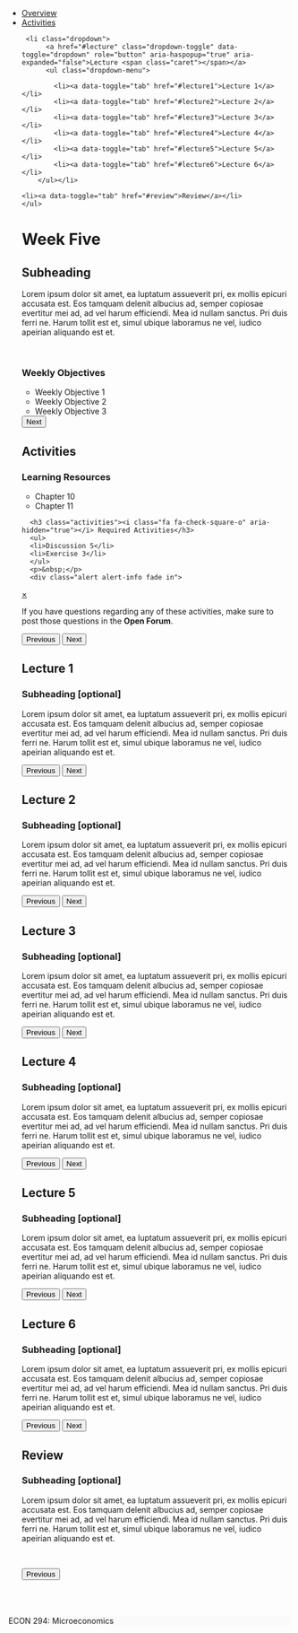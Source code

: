 <!DOCTYPE html>
<html lang="en">
<!--TABBED MODULE TEMPLATE-->
<!--LAST EDITED 2/17/2017-->

<head>
<meta charset="utf-8">
<title>Week 5 Instructional Materials</title>
<meta name="viewport" content="width=device-width, initial-scale=1">

<!--Bootstrap CSS, FontAwesome CSS (http://fontawesome.io/icons/) tabbedmodule CSS-->
<link rel="stylesheet" href="https://maxcdn.bootstrapcdn.com/bootstrap/3.4.1/css/bootstrap.min.css">
<link href="https://maxcdn.bootstrapcdn.com/font-awesome/4.7.0/css/font-awesome.min.css" rel="stylesheet" integrity="sha384-wvfXpqpZZVQGK6TAh5PVlGOfQNHSoD2xbE+QkPxCAFlNEevoEH3Sl0sibVcOQVnN" crossorigin="anonymous">
<link href="css/slickQuiz.css" media="screen" rel="stylesheet" type="text/css">
<link rel="stylesheet" type="text/css" href="css/tabbedmodule.css">
<link rel="stylesheet" type="text/css" href="css/colors.css">
<link rel="stylesheet" type="text/css" href="css/custom.css">
<!--JQuery.min.js, Bootstrap.min.js, tabbedmodule.js, slickQuiz-config.js, etc.-->
<script src="https://ajax.googleapis.com/ajax/libs/jquery/2.2.4/jquery.min.js"></script>
<script src="https://maxcdn.bootstrapcdn.com/bootstrap/3.4.1/js/bootstrap.min.js"></script>
<script src="js/tabbedmodule.js"></script>
<script src="js/slickQuiz-config-1.js"></script>
<script src="js/slickQuiz.js"></script>
</head>

<body id="top">
<br>
<div class="container" style="padding-bottom:50px; padding-top:20px">

<!--navigation tabs-->
  <ul class="nav nav-tabs" id="mytabs">
    <li class="active"><a data-toggle="tab" href="#overview">Overview</a></li>
    <li><a data-toggle="tab" href="#activities">Activities</a></li>

<!--begin dropdown lecture menu-->
     <li class="dropdown">
          <a href="#lecture" class="dropdown-toggle" data-toggle="dropdown" role="button" aria-haspopup="true" aria-expanded="false">Lecture <span class="caret"></span></a>
          <ul class="dropdown-menu">
<!--Delete from 'begin dropdown lecture menu' to here to convert to normal tabs. -->
<!--Add or delete lecture links as needed.-->
<!--Ensure final lecture's 'next' button has the id "toreview".-->
<!--Ensure the button from review back to lecture points to the right lecture using button ids (see tabbedmodule.css for reference)-->
            <li><a data-toggle="tab" href="#lecture1">Lecture 1</a></li>
            <li><a data-toggle="tab" href="#lecture2">Lecture 2</a></li>
            <li><a data-toggle="tab" href="#lecture3">Lecture 3</a></li>
            <li><a data-toggle="tab" href="#lecture4">Lecture 4</a></li>
            <li><a data-toggle="tab" href="#lecture5">Lecture 5</a></li>
            <li><a data-toggle="tab" href="#lecture6">Lecture 6</a></li>
    	</ul></li>
<!--end dropdown lecture menu-->        
    <li><a data-toggle="tab" href="#review">Review</a></li>
	</ul>
<!--end navigation tabs-->

<!--begin page content-->
<div class="tab-content" style="margin-top:15px">

<!--BEGIN OVERVIEW-->
<div id="overview" class="tab-pane fade in active">
      <h1>Week Five</h1>
      <h2>Subheading</h2>
      <p>Lorem ipsum dolor sit amet, ea luptatum assueverit pri, ex mollis epicuri accusata est. Eos tamquam delenit albucius ad, semper copiosae evertitur mei ad, ad vel harum efficiendi. Mea id nullam sanctus. Pri duis ferri ne. Harum tollit est et, simul ubique laboramus ne vel, iudico apeirian aliquando est et.</p>
      <br>
      <div class="panel panel-default">
      <div class="panel-heading"><h3>Weekly Objectives</h3></div>
      <div class="panel-body"><ul>
      <li>Weekly Objective 1</li>
      <li>Weekly Objective 2</li>
      <li>Weekly Objective 3</li>
      </ul>
      </div>
      </div>
<!--next/previous buttons-->
<div style="clear:both"></div>
<button type="button" id="overviewnext" class="btn btn-primary pull-right" onclick="location.href='#top'">Next <span class="glyphicon glyphicon-chevron-right" aria-hidden="true"></span></button>
<div style="clear:both"></div>
</div>
<!--END OVERVIEW-->

<!--BEGIN ACTIVITIES-->
<div id="activities" class="tab-pane fade">
      <h2>Activities</h2>
      <h3 class="activities"><i class="fa fa-book" aria-hidden="true"></i> Learning Resources</h3>
      <ul>
      <li>Chapter 10</li>
	  <li>Chapter 11</li>
      </ul>

      <h3 class="activities"><i class="fa fa-check-square-o" aria-hidden="true"></i> Required Activities</h3>
      <ul>
      <li>Discussion 5</li>
      <li>Exercise 3</li>
      </ul>
      <p>&nbsp;</p>
      <div class="alert alert-info fade in">
  <a href="#" class="close" data-dismiss="alert" aria-label="close">&times;</a>
  <p class="text-center">If you have questions regarding any of these activities, make sure to post those questions in the <strong>Open Forum</strong>.</p>
	 </div>
<!--next/previous buttons-->
<div style="clear:both"></div>
<button type="button" id="activitiesprev" class="btn btn-primary pull-left" onclick="location.href='#top'"><span class="glyphicon glyphicon-chevron-left" aria-hidden="true"></span> Previous</button>
<button type="button" id="activitiesnext" class="btn btn-primary pull-right" onclick="location.href='#top'">Next <span class="glyphicon glyphicon-chevron-right" aria-hidden="true"></span></button>
<div style="clear:both"></div>
</div>
<!--END ACTIVITIES-->

<!--LECTURE SECTIONS: IMPORTANT! DELETE THE TABS YOU DON'T USE OR THEY WILL PRINT JUNK CODE-->

<!--BEGIN LECTURE 1-->
<div id="lecture1" class="tab-pane fade">
	  <h2>Lecture 1</h2>
      <h3>Subheading [optional]</h3>
      <p>Lorem ipsum dolor sit amet, ea luptatum assueverit pri, ex mollis epicuri accusata est. Eos tamquam delenit albucius ad, semper copiosae evertitur mei ad, ad vel harum efficiendi. Mea id nullam sanctus. Pri duis ferri ne. Harum tollit est et, simul ubique laboramus ne vel, iudico apeirian aliquando est et.</p>
<!--next/previous buttons-->
<div style="clear:both"></div>
<button type="button" id="lecture1prev" class="btn btn-primary pull-left" onclick="location.href='#top'"><span class="glyphicon glyphicon-chevron-left" aria-hidden="true"></span> Previous</button>
<button type="button" id="lecture1next" class="btn btn-primary pull-right" onclick="location.href='#top'">Next <span class="glyphicon glyphicon-chevron-right" aria-hidden="true"></span></button>
<div style="clear:both"></div>
</div>
<!--END LECTURE 1-->

<!--BEGIN LECTURE 2-->    
<div id="lecture2" class="tab-pane fade">
      <h2>Lecture 2</h2>
      <h3>Subheading [optional]</h3>
      <p>Lorem ipsum dolor sit amet, ea luptatum assueverit pri, ex mollis epicuri accusata est. Eos tamquam delenit albucius ad, semper copiosae evertitur mei ad, ad vel harum efficiendi. Mea id nullam sanctus. Pri duis ferri ne. Harum tollit est et, simul ubique laboramus ne vel, iudico apeirian aliquando est et.</p>
<!--next/previous buttons-->
<div style="clear:both"></div>
<button type="button" id="lecture2prev" class="btn btn-primary pull-left" onclick="location.href='#top'"><span class="glyphicon glyphicon-chevron-left" aria-hidden="true"></span> Previous</button>
<button type="button" id="lecture2next" class="btn btn-primary pull-right" onclick="location.href='#top'">Next <span class="glyphicon glyphicon-chevron-right" aria-hidden="true"></span></button>
<div style="clear:both"></div>
</div>
<!--END LECTURE 2-->

<!--BEGIN LECTURE 3-->
<div id="lecture3" class="tab-pane fade">
    <h2>Lecture 3</h2>
    <h3>Subheading [optional]</h3>
	<p>Lorem ipsum dolor sit amet, ea luptatum assueverit pri, ex mollis epicuri accusata est. Eos tamquam delenit albucius ad, semper copiosae evertitur mei ad, ad vel harum efficiendi. Mea id nullam sanctus. Pri duis ferri ne. Harum tollit est et, simul ubique laboramus ne vel, iudico apeirian aliquando est et.</p>
<!--next/previous buttons-->
<div style="clear:both"></div>
<button type="button" id="lecture3prev" class="btn btn-primary pull-left" onclick="location.href='#top'"><span class="glyphicon glyphicon-chevron-left" aria-hidden="true"></span> Previous</button>
<button type="button" id="lecture3next" class="btn btn-primary pull-right" onclick="location.href='#top'">Next <span class="glyphicon glyphicon-chevron-right" aria-hidden="true"></span></button>
<div style="clear:both"></div>
</div>
<!--END LECTURE 3-->

<!--BEGIN LECTURE 4-->
<div id="lecture4" class="tab-pane fade">
      <h2>Lecture 4</h2>
      <h3>Subheading [optional]</h3>
      <p>Lorem ipsum dolor sit amet, ea luptatum assueverit pri, ex mollis epicuri accusata est. Eos tamquam delenit albucius ad, semper copiosae evertitur mei ad, ad vel harum efficiendi. Mea id nullam sanctus. Pri duis ferri ne. Harum tollit est et, simul ubique laboramus ne vel, iudico apeirian aliquando est et.</p>
<!--next/previous buttons-->
<div style="clear:both"></div>
<button type="button" id="lecture4prev" class="btn btn-primary pull-left" onclick="location.href='#top'"><span class="glyphicon glyphicon-chevron-left" aria-hidden="true"></span> Previous</button>
<button type="button" id="lecture4next" class="btn btn-primary pull-right" onclick="location.href='#top'">Next <span class="glyphicon glyphicon-chevron-right" aria-hidden="true"></span></button>
<div style="clear:both"></div>
</div>
<!--END LECTURE 4-->

<!--BEGIN LECTURE 5-->
<div id="lecture5" class="tab-pane fade">
      <h2>Lecture 5</h2>
      <h3>Subheading [optional]</h3>
	  <p>Lorem ipsum dolor sit amet, ea luptatum assueverit pri, ex mollis epicuri accusata est. Eos tamquam delenit albucius ad, semper copiosae evertitur mei ad, ad vel harum efficiendi. Mea id nullam sanctus. Pri duis ferri ne. Harum tollit est et, simul ubique laboramus ne vel, iudico apeirian aliquando est et.</p>
<!--next/previous buttons-->
<div style="clear:both"></div>
<button type="button" id="lecture5prev" class="btn btn-primary pull-left" onclick="location.href='#top'"><span class="glyphicon glyphicon-chevron-left" aria-hidden="true"></span> Previous</button>
<button type="button" id="lecture5next" class="btn btn-primary pull-right" onclick="location.href='#top'">Next <span class="glyphicon glyphicon-chevron-right" aria-hidden="true"></span></button>
<div style="clear:both"></div>
</div>
<!--END LECTURE 5-->

<!--BEGIN LECTURE 6-->
<div id="lecture6" class="tab-pane fade">
      <h2>Lecture 6</h2>
      <h3>Subheading [optional]</h3>
      <p>Lorem ipsum dolor sit amet, ea luptatum assueverit pri, ex mollis epicuri accusata est. Eos tamquam delenit albucius ad, semper copiosae evertitur mei ad, ad vel harum efficiendi. Mea id nullam sanctus. Pri duis ferri ne. Harum tollit est et, simul ubique laboramus ne vel, iudico apeirian aliquando est et.</p>
<!--next/previous buttons-->
<div style="clear:both"></div>
<button type="button" id="lecture6prev" class="btn btn-primary pull-left" onclick="location.href='#top'"><span class="glyphicon glyphicon-chevron-left" aria-hidden="true"></span> Previous</button>
<!--"TOREVIEW" BUTTON-->
<button type="button" id="toreview" class="btn btn-primary pull-right" onclick="location.href='#top'">Next <span class="glyphicon glyphicon-chevron-right" aria-hidden="true"></span></button>
<div style="clear:both"></div>
</div>
<!--END LECTURE 6-->

<!--BEGIN REVIEW-->
<!--IMPORTANT: questions and answers can be edited in the file "js/slickQuiz-config-1.js"-->

<div id="review" class="tab-pane fade">
      <h2>Review</h2>
      <h3>Subheading [optional]</h3>
      <p>Lorem ipsum dolor sit amet, ea luptatum assueverit pri, ex mollis epicuri accusata est. Eos tamquam delenit albucius ad, semper copiosae evertitur mei ad, ad vel harum efficiendi. Mea id nullam sanctus. Pri duis ferri ne. Harum tollit est et, simul ubique laboramus ne vel, iudico apeirian aliquando est et.</p>
      <p>&nbsp;</p>
<!--next/previous buttons-->
<div style="clear:both"></div>
<!--ENSURE THIS BUTTON LINKS TO YOUR FINAL LECTURE PAGE-->
<button type="button" id="lecture7prev" class="btn btn-primary pull-left" onclick="location.href='#top'"><span class="glyphicon glyphicon-chevron-left" aria-hidden="true"></span> Previous</button>
<div style="clear:both"></div>
</div>
<!--END REVIEW-->  

</div><!--DO NOT DELETE THIS TAG, IT CLOSES THE CONTAINER DIV!-->

<!--FOOTER-->
<div class="panel-footer navbar-fixed-bottom center-block text-center" style="width:100%; clear:both; background-color:#fafafa;">ECON 294: Microeconomics</div>
</div>

</body>
</html>
